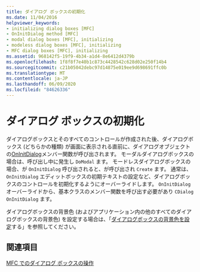 ```yaml
---
title: ダイアログ ボックスの初期化
ms.date: 11/04/2016
helpviewer_keywords:
- initializing dialog boxes [MFC]
- OnInitDialog method [MFC]
- modal dialog boxes [MFC], initializing
- modeless dialog boxes [MFC], initializing
- MFC dialog boxes [MFC], initializing
ms.assetid: 968142f5-19f9-4b34-a1d4-8e6412d4379b
ms.openlocfilehash: 1f8f8f7e40b1c873c4428542c628d02e250f14b4
ms.sourcegitcommit: c21b05042debc97d14875e019ee9d698691ffc0b
ms.translationtype: MT
ms.contentlocale: ja-JP
ms.lasthandoff: 06/09/2020
ms.locfileid: "84626336"
---
```

# <a name="initializing-the-dialog-box"></a>ダイアログ ボックスの初期化

ダイアログボックスとそのすべてのコントロールが作成された後、ダイアログボックス (どちらかの種類) が画面に表示される直前に、ダイアログオブジェクトの[OnInitDialog](reference/cdialog-class.md#oninitdialog)メンバー関数が呼び出されます。 モーダルダイアログボックスの場合は、呼び出し中に発生し `DoModal` ます。 モードレスダイアログボックスの場合、が `OnInitDialog` 呼び出されると、が呼び出され `Create` ます。 通常は、 `OnInitDialog` エディットボックスの初期テキストの設定など、ダイアログボックスのコントロールを初期化するようにオーバーライドします。 `OnInitDialog`オーバーライドから、基本クラスのメンバー関数を呼び出す必要があり `CDialog` `OnInitDialog` ます。

ダイアログボックスの背景色 (およびアプリケーション内の他のすべてのダイアログボックスの背景色) を設定する場合は、「[ダイアログボックスの背景色を設定](setting-the-dialog-boxs-background-color.md)する」を参照してください。

## <a name="see-also"></a>関連項目

[MFC でのダイアログ ボックスの操作](life-cycle-of-a-dialog-box.md)

